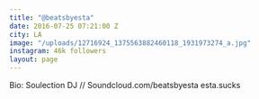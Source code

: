 ```yaml
---
title: "@beatsbyesta"
date: 2016-07-25 07:21:00 Z
city: LA
image: "/uploads/12716924_1375563882460118_1931973274_a.jpg"
instagram: 46k followers
layout: page
---
```


Bio: Soulection DJ // Soundcloud.com/beatsbyesta esta.sucks
